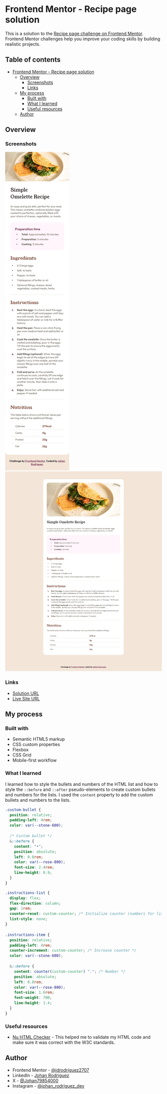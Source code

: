 # Frontend Mentor - Recipe page solution

This is a solution to the [Recipe page challenge on Frontend Mentor](https://www.frontendmentor.io/challenges/recipe-page-KiTsR8QQKm). Frontend Mentor challenges help you improve your coding skills by building realistic projects.

## Table of contents

- [Frontend Mentor - Recipe page solution](#frontend-mentor---recipe-page-solution)
  - [Overview](#overview)
    - [Screenshots](#screenshots)
    - [Links](#links)
  - [My process](#my-process)
    - [Built with](#built-with)
    - [What I learned](#what-i-learned)
    - [Useful resources](#useful-resources)
  - [Author](#author)

## Overview

### Screenshots

![Recipe page mobile screenshot](./assets/images/mobile-screenshot.jpeg)
![Recipe page desktop screenshot](./assets/images/desktop-screenshot.jpeg)

### Links

- [Solution URL](https://your-solution-url.com)
- [Live Site URL](https://jdrodriguez2707.github.io/recipe-page/)

## My process

### Built with

- Semantic HTML5 markup
- CSS custom properties
- Flexbox
- CSS Grid
- Mobile-first workflow

### What I learned

I learned how to style the bullets and numbers of the HTML list and how to style the `::before` and `::after` pseudo-elements to create custom bullets and numbers for the lists. I used the `content` property to add the custom bullets and numbers to the lists.

```css
.custom-bullet {
  position: relative;
  padding-left: 4rem;
  color: var(--stone-600);

  /* Custom bullet */
  &::before {
    content: "•";
    position: absolute;
    left: 0.8rem;
    color: var(--rose-800);
    font-size: 2.4rem;
    line-height: 0.9;
  }
}
```

```css
.instructions-list {
  display: flex;
  flex-direction: column;
  gap: 1rem;
  counter-reset: custom-counter; /* Initialize counter (numbers for list items) */
  list-style: none;
}

.instructions-item {
  position: relative;
  padding-left: 4rem;
  counter-increment: custom-counter; /* Increase counter */
  color: var(--stone-600);

  &::before {
    content: counter(custom-counter) "."; /* Number */
    position: absolute;
    left: 0.8rem;
    color: var(--rose-800);
    font-size: 1.6rem;
    font-weight: 700;
    line-height: 1.4;
  }
}
```

### Useful resources

- [Nu HTML Checker](https://validator.w3.org/nu/) - This helped me to validate my HTML code and make sure it was correct with the W3C standards.

## Author

- Frontend Mentor - [@jdrodriguez2707](https://www.frontendmentor.io/profile/jdrodriguez2707)
- LinkedIn - [Johan Rodriguez](https://www.linkedin.com/in/jdrodriguez2707/)
- X - [@Johan79854000](https://twitter.com/Johan79854000)
- Instagram - [@johan_rodriguez_dev](https://www.instagram.com/johan_rodriguez_dev)
